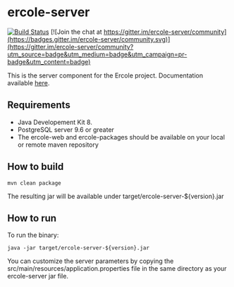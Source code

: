 # ercole-server
[![Build Status](https://travis-ci.org/ercole-io/ercole-server.svg?branch=master)](https://travis-ci.org/ercole-io/ercole-server) [![Join the chat at https://gitter.im/ercole-server/community](https://badges.gitter.im/ercole-server/community.svg)](https://gitter.im/ercole-server/community?utm_source=badge&utm_medium=badge&utm_campaign=pr-badge&utm_content=badge)

This is the server component for the Ercole project. Documentation available [here](https://ercole.netlify.com).

## Requirements

- Java Developement Kit 8.
- PostgreSQL server 9.6 or greater
- The ercole-web and ercole-packages should be available on your local or remote maven repository

## How to build

    mvn clean package

The resulting jar will be available under target/ercole-server-${version}.jar

## How to run

To run the binary:

    java -jar target/ercole-server-${version}.jar

You can customize the server parameters by copying the src/main/resources/application.properties file
in the same directory as your ercole-server jar file.
